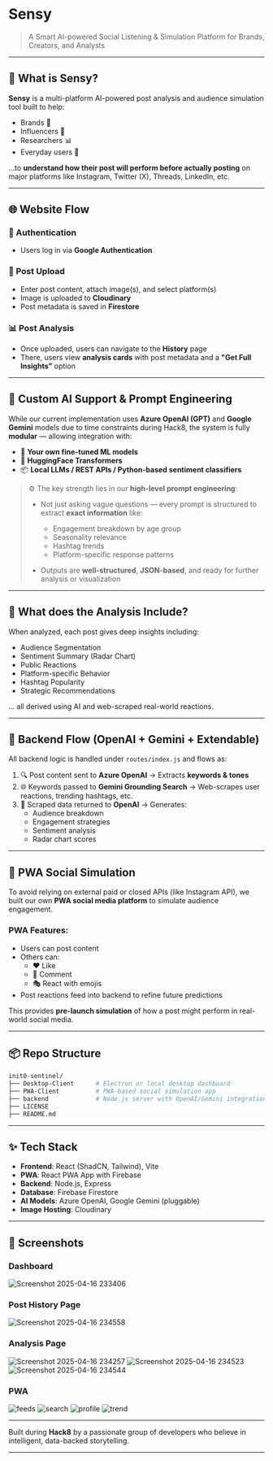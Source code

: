 # Sensy

> A Smart AI-powered Social Listening & Simulation Platform for Brands, Creators, and Analysts

---

## 🧠 What is Sensy?

**Sensy** is a multi-platform AI-powered post analysis and audience simulation tool built to help:
- Brands 📢
- Influencers 🎥
- Researchers 📊
- Everyday users 👥

...to **understand how their post will perform before actually posting** on major platforms like Instagram, Twitter (X), Threads, LinkedIn, etc.

---

## 🌐 Website Flow

### 🔐 Authentication
- Users log in via **Google Authentication**

### 🧾 Post Upload
- Enter post content, attach image(s), and select platform(s)
- Image is uploaded to **Cloudinary**
- Post metadata is saved in **Firestore**

### 📊 Post Analysis
- Once uploaded, users can navigate to the **History** page
- There, users view **analysis cards** with post metadata and a **"Get Full Insights"** option

---

## 🤖 Custom AI Support & Prompt Engineering

While our current implementation uses **Azure OpenAI (GPT)** and **Google Gemini** models due to time constraints during Hack8, the system is fully **modular** — allowing integration with:

- 🔁 **Your own fine-tuned ML models**
- 🧠 **HuggingFace Transformers**
- 📦 **Local LLMs / REST APIs / Python-based sentiment classifiers**

> ⚙️ The key strength lies in our **high-level prompt engineering**:
>
> - Not just asking vague questions — every prompt is structured to extract **exact information** like:
>   - Engagement breakdown by age group
>   - Seasonality relevance
>   - Hashtag trends
>   - Platform-specific response patterns
>
> - Outputs are **well-structured**, **JSON-based**, and ready for further analysis or visualization

---

## 🔎 What does the Analysis Include?

When analyzed, each post gives deep insights including:

- Audience Segmentation
- Sentiment Summary (Radar Chart)
- Public Reactions
- Platform-specific Behavior
- Hashtag Popularity
- Strategic Recommendations

... all derived using AI and web-scraped real-world reactions.

---

## 🔄 Backend Flow (OpenAI + Gemini + Extendable)

All backend logic is handled under `routes/index.js` and flows as:

1. 🔍 Post content sent to **Azure OpenAI** → Extracts **keywords & tones**
2. 🌐 Keywords passed to **Gemini Grounding Search** → Web-scrapes user reactions, trending hashtags, etc.
3. 🤖 Scraped data returned to **OpenAI** → Generates:
   - Audience breakdown
   - Engagement strategies
   - Sentiment analysis
   - Radar chart scores

---

## 📱 PWA Social Simulation

To avoid relying on external paid or closed APIs (like Instagram API), we built our own **PWA social media platform** to simulate audience engagement.

### PWA Features:
- Users can post content
- Others can:
  - ❤️ Like
  - 💬 Comment
  - 🎭 React with emojis
- Post reactions feed into backend to refine future predictions

This provides **pre-launch simulation** of how a post might perform in real-world social media.

---

## 📦 Repo Structure

```bash
init0-sentinel/
├── Desktop-Client      # Electron or local desktop dashboard
├── PWA-Client          # PWA-based social simulation app
├── backend             # Node.js server with OpenAI/Gemini integration
├── LICENSE
├── README.md
```

---

## ✨ Tech Stack

- **Frontend**: React (ShadCN, Tailwind), Vite
- **PWA**: React PWA App with Firebase
- **Backend**: Node.js, Express
- **Database**: Firebase Firestore
- **AI Models**: Azure OpenAI, Google Gemini (pluggable)
- **Image Hosting**: Cloudinary

---

## 📸 Screenshots

### Dashboard

![Screenshot 2025-04-16 233406](https://github.com/user-attachments/assets/ff9d5b34-dd35-4e0a-a136-dc92607ce085)

### Post History Page

![Screenshot 2025-04-16 234558](https://github.com/user-attachments/assets/dcf3e50f-f594-44ba-bdb4-a36b8ea41f90)

### Analysis Page

![Screenshot 2025-04-16 234257](https://github.com/user-attachments/assets/caa7bc91-df56-4b4e-b6d9-fb4c12104d1d)
![Screenshot 2025-04-16 234523](https://github.com/user-attachments/assets/cc350158-861c-4932-bfed-0c8e97ca03d5)
![Screenshot 2025-04-16 234544](https://github.com/user-attachments/assets/a60cf444-a5fe-4e90-bf89-42fde9fe1fc8)

### PWA

![feeds](https://github.com/user-attachments/assets/3b9421fc-d170-4517-84ec-54874fb56e4a)
![search](https://github.com/user-attachments/assets/418cd16b-a2cd-4800-abc9-9238bbee5e63)
![profile](https://github.com/user-attachments/assets/a34273f5-e500-4e83-8fdf-743b8fbe572c)
![trend](https://github.com/user-attachments/assets/5a3de0be-b2a5-4144-9ad8-6a65bc74f3f6)


---

Built during **Hack8** by a passionate group of developers who believe in intelligent, data-backed storytelling.

---
